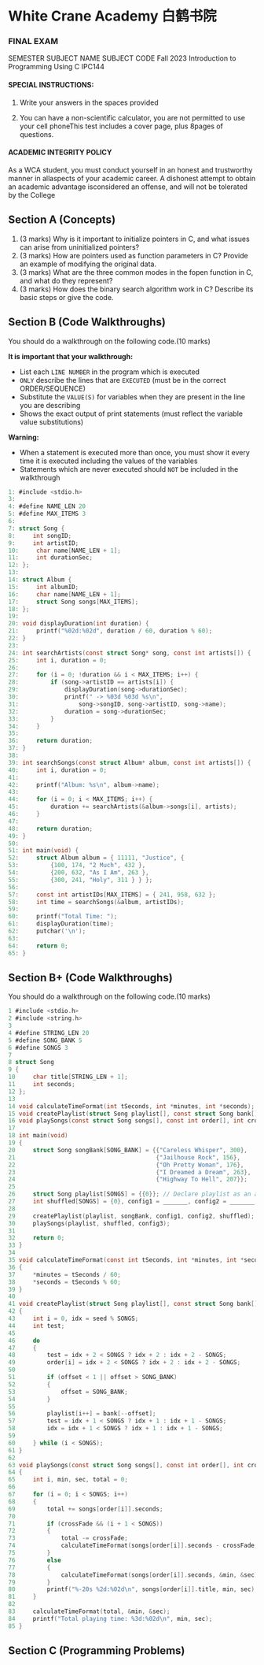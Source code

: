 #  White Crane Academy 白鹤书院
### FINAL EXAM

SEMESTER SUBJECT NAME SUBJECT CODE
Fall 2023 
Introduction to Programming Using C IPC144

#### SPECIAL INSTRUCTIONS:
1. Write your answers in the spaces provided

2. You can have a non-scientific calculator, you are not permitted to use your cell phoneThis test includes a cover page, plus 8pages of questions.

#### ACADEMIC INTEGRITY POLICY
As a WCA student, you must conduct yourself in an honest and trustworthy manner in allaspects of your academic career. A dishonest attempt to obtain an academic advantage isconsidered an offense, and will not be tolerated by the College

## Section A (Concepts)
1. (3 marks) Why is it important to initialize pointers in C, and what issues can arise from uninitialized pointers?
2. (3 marks) How are pointers used as function parameters in C? Provide an example of modifying the original data.
3. (3 marks) What are the three common modes in the fopen function in C, and what do they represent?
4. (3 marks) How does the binary search algorithm work in C? Describe its basic steps or give the code.

## Section B (Code Walkthroughs)
 You should do a walkthrough on the following code.(10 marks)

**It is important that your walkthrough:**

- List each `LINE NUMBER` in the program which is executed
- `ONLY` describe the lines that are `EXECUTED` (must be in the correct ORDER/SEQUENCE)
- Substitute the `VALUE(S)` for variables when they are present in the line you are describing
- Shows the exact output of print statements (must reflect the variable value substitutions)

**Warning:**

- When a statement is executed more than once, you must show it every time it is executed including the values of the variables
- Statements which are never executed should `NOT` be included in the walkthrough

```c
1: #include <stdio.h>
3:
4: #define NAME_LEN 20
5: #define MAX_ITEMS 3
6:
7: struct Song {
8:     int songID;
9:     int artistID;
10:     char name[NAME_LEN + 1];
11:     int durationSec;
12: };
13:
14: struct Album {
15:     int albumID;
16:     char name[NAME_LEN + 1];
17:     struct Song songs[MAX_ITEMS];
18: };
19:
20: void displayDuration(int duration) {
21:     printf("%02d:%02d", duration / 60, duration % 60);
22: }
23:
24: int searchArtists(const struct Song* song, const int artists[]) {
25:     int i, duration = 0;
26:
27:     for (i = 0; !duration && i < MAX_ITEMS; i++) {
28:         if (song->artistID == artists[i]) {
29:             displayDuration(song->durationSec);
30:             printf(" -> %03d %03d %s\n",
31:                 song->songID, song->artistID, song->name);
32:             duration = song->durationSec;
33:         }
34:     }
35:
36:     return duration;
37: }
38:
39: int searchSongs(const struct Album* album, const int artists[]) {
40:     int i, duration = 0;
41:
42:     printf("Album: %s\n", album->name);
43:
44:     for (i = 0; i < MAX_ITEMS; i++) {
45:         duration += searchArtists(&album->songs[i], artists);
46:     }
47:
48:     return duration;
49: }
50:
51: int main(void) {
52:     struct Album album = { 11111, "Justice", {
53:         {100, 174, "2 Much", 432 },
54:         {200, 632, "As I Am", 263 },
55:         {300, 241, "Holy", 311 } } };
56:
57:     const int artistIDs[MAX_ITEMS] = { 241, 958, 632 };
58:     int time = searchSongs(&album, artistIDs);
59:
60:     printf("Total Time: ");
61:     displayDuration(time);
62:     putchar('\n');
63:
64:     return 0;
65: }
```

## Section B+ (Code Walkthroughs)
 You should do a walkthrough on the following code.(10 marks)
 ```c
 1 #include <stdio.h>
 2 #include <string.h>
 3
 4 #define STRING_LEN 20
 5 #define SONG_BANK 5
 6 #define SONGS 3
 7
 8 struct Song
 9 {
10     char title[STRING_LEN + 1];
11     int seconds;
12 };
13
14 void calculateTimeFormat(int tSeconds, int *minutes, int *seconds);
15 void createPlaylist(struct Song playlist[], const struct Song bank[], int offset, int seed, int order[]);
16 void playSongs(const struct Song songs[], const int order[], int crossFade);
17
18 int main(void)
19 {
20     struct Song songBank[SONG_BANK] = {{"Careless Whisper", 300},
21                                        {"Jailhouse Rock", 156},
22                                        {"Oh Pretty Woman", 176},
23                                        {"I Dreamed a Dream", 263},
24                                        {"Highway To Hell", 207}};
25
26     struct Song playlist[SONGS] = {{0}}; // Declare playlist as an array of struct Song
27     int shuffled[SONGS] = {0}, config1 = _______, config2 = _______, config3 = _______;  // Fill in the blanks with appropriate values
28
29     createPlaylist(playlist, songBank, config1, config2, shuffled);
30     playSongs(playlist, shuffled, config3);
31
32     return 0;
33 }
34
35 void calculateTimeFormat(const int tSeconds, int *minutes, int *seconds)
36 {
37     *minutes = tSeconds / 60;
38     *seconds = tSeconds % 60;
39 }
40
41 void createPlaylist(struct Song playlist[], const struct Song bank[], int offset, int seed, int order[])
42 {
43     int i = 0, idx = seed % SONGS;
44     int test;
45
46     do
47     {
48         test = idx + 2 < SONGS ? idx + 2 : idx + 2 - SONGS;
49         order[i] = idx + 2 < SONGS ? idx + 2 : idx + 2 - SONGS;
50
51         if (offset < 1 || offset > SONG_BANK)
52         {
53             offset = SONG_BANK;
54         }
55
56         playlist[i++] = bank[--offset];
57         test = idx + 1 < SONGS ? idx + 1 : idx + 1 - SONGS;
58         idx = idx + 1 < SONGS ? idx + 1 : idx + 1 - SONGS;
59
60     } while (i < SONGS);
61 }
62
63 void playSongs(const struct Song songs[], const int order[], int crossFade)
64 {
65     int i, min, sec, total = 0;
66
67     for (i = 0; i < SONGS; i++)
68     {
69         total += songs[order[i]].seconds;
70
71         if (crossFade && (i + 1 < SONGS))
72         {
73             total -= crossFade;
74             calculateTimeFormat(songs[order[i]].seconds - crossFade, &min, &sec);
75         }
76         else
77         {
78             calculateTimeFormat(songs[order[i]].seconds, &min, &sec);
79         }
80         printf("%-20s %2d:%02d\n", songs[order[i]].title, min, sec);
81     }
82
83     calculateTimeFormat(total, &min, &sec);
84     printf("Total playing time: %3d:%02d\n", min, sec);
85 }


```

## Section C (Programming Problems)
